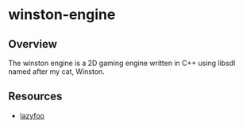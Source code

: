 # winston-engine

## Overview

The winston engine is a 2D gaming engine written in C++ using libsdl named
after my cat, Winston.

## Resources

* [lazyfoo](https://lazyfoo.net/tutorials/SDL/index.php)
